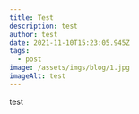 ```yaml
---
title: Test
description: test
author: test
date: 2021-11-10T15:23:05.945Z
tags:
  - post
image: /assets/imgs/blog/1.jpg
imageAlt: test
---
```

test